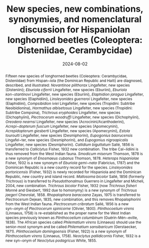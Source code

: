 ---
title: 'New species, new combinations, synonymies, and nomenclatural discussion for Hispaniolan longhorned beetles (Coleoptera: Disteniidae, Cerambycidae)'
date: '2024-08-02'
doi: ''
journal: Insecta Mundi
issue: '1069'
pagination: '1-41'
zoobank: 'urn:lsid:zoobank.org:pub:B6A71A8B-0730-4ECA-B0EC-6128421D40AB'

authors:
  - first_name: 'Steven W.'
    last_name: 'Lingafelter'
    affiliation: '8920 South Bryerly Ct., Hereford, Arizona, 85615, USA'
    email: 'elaphidion@gmail.com'
    orcid: 'https://orcid.org/0000-0001-6294-4259'

  - first_name: 'Norman E.'
    last_name: 'Woodley'
    affiliation: '8920 South Bryerly Ct., Hereford, Arizona, 85615, USA'
    email: 'normwoodley@gmail.com'
    orcid: ''

download: 'https://drive.google.com/file/d/1sx04q3_O--UwsJFJM0EIylArtTM26zTe'

supplementary: ''

keywords:
  - Hispaniola
  - Dominican Republic
  - Haiti
  - Cuba
  - longhorned woodboring beetles
  - taxonomy
  - endemic species
  - synonymy
  
categories:
  - Coleoptera
  - Disteniidae
  - Cerambycidae
  
references:
  - authors: AMNH.
    year: 2024
    title: 'American Museum of Natural History, Division of Invertebrate Zoology, Type Specimen Database.'
    pages: 
    doi: 
    url: https://emu-prod.amnh.org/imulive/iz/iz.html
    access: (Last accessed 16 April 2024.)

  - authors: Aurivillius C.
    year: 1912
    title: 'Pars 39. Cerambycidae: Cerambycinae. In: Schenkling S (ed.). Coleopterorum Catalogus. W. Junk; Berlin, Germany'
    pages: 574 p
    doi: 
    url: 
    access: 

  - authors: Bezark LG.
    year: 2024
    title: 'Checklist of the Oxypeltidae, Vesperidae, Disteniidae and Cerambycidae, (Coleoptera) of the Western Hemisphere. 2024 Edition (updated through 31 December 2023).'
    pages: 
    doi: 
    url: http://bezbycids.com/byciddb/wdefault.asp?w=n
    access: (Last accessed 17 April 2024.)

  - authors: Bouchard P, Bousquet Y.
    year: 2020
    title: 'Additions and corrections to “Family-group names in Coleoptera (Insecta)”. ZooKeys 922'
    pages: 65–139
    doi: 
    url: 
    access: 

  - authors: Bousquet Y.
    year: 2018
    title: 'The dating of the fourth volume of Guillaume-Antoine Olivier’s “Entomologie, ou histoire naturelle des insectes”. ZooKeys 734'
    pages: 137–148
    doi: 
    url: 
    access: 

  - authors: Browne P.
    year: 1756
    title: 'The civil and natural history of Jamaica. For the Author; London, United Kingdom'
    pages: 503 p
    doi: 
    url: 
    access: 

  - authors: Chevrolat A.
    year: 1858
    title: 'Descriptions de Coléoptères de la partie méridionale de l’île de Cuba. Revue et magasin de zoologie pure et appliquée, 2e série, 6'
    pages: 209–211
    doi: 
    url: 
    access: 

  - authors: Devesa S, Barro A, Fonseca E.
    year: 2019
    title: 'Longicornios de Cuba (Coleoptera: Cerambycidae), Vol. 2, Lamiinae. Greta Editores; Paterna – Valencia, Spain'
    pages: 337 p
    doi: 
    url: 
    access: 

  - authors: Drury D.
    year: 1770
    title: 'Illustrations of natural history. Wherein are exhibited upwards of two hundred and forty figures of exotic insects, according to their different genera. For the Author; London, United Kingdom'
    pages: 132 p
    doi: 
    url: 
    access: 

  - authors: Drury D, Westwood JO.
    year: 1837
    title: 'Illustrations of exotic entomology, containing upwards of six hundred and fifty figures and descriptions of foreign insects, interspersed with remarks and reflections on their nature and properties. A new edition, brought down to the present state of the science, with the systematic characters of each species, synonyms, indexes, and other additional matter. Volume I. Henry G. Bohn; London, United Kingdom'
    pages: 123 p., 50 plates
    doi: 
    url: 
    access: 

  - authors: Fabricius JC.
    year: 1775
    title: 'Systema entomologiae, sistens insectorvm classes, ordines, genera, species, adiectis synonymis, locis, descriptionibvs, observationibvs<i>. </i>Kortii; Flensburg and Leipzig, Germany'
    pages: 832 p
    doi: 
    url: 
    access: 

  - authors: Fabricius JC.
    year: 1787
    title: 'Mantissa insectorvm sistens eorvm species nvper detectas adiectis characteribvs, genericis, differentiis, specificis, emendationibvs, observationibvs<i>. </i>Tom. I. Christ. Gottl. Proft; Copenhagen, Denmark'
    pages: 382 p
    doi: 
    url: 
    access: 

  - authors: Fisher WS.
    year: 1922
    title: 'A new cerambycid beetle from Santo Domingo (Coleoptera). Entomological News 33'
    pages: 52
    doi: 
    url: 
    access: 

  - authors: Fisher WS.
    year: 1926
    title: 'Descriptions of new West Indian longicorn beetles of the subfamily Lamiinae. Proceedings of the United States National Museum 68(22)'
    pages: 1–40
    doi: 
    url: 
    access: 

  - authors: Fisher WS.
    year: 1932
    title: 'New West Indian cerambycid beetles. Proceedings of the United States National Museum 80(22)'
    pages: 1–93
    doi: 
    url: 
    access: 

  - authors: Gahan CJ.
    year: 1895
    title: 'On the longicorn Coleoptera of the West Indian islands. The Transactions of the Entomological Society of London, 1895'
    pages: 79–140
    doi: 
    url: 
    access: 

  - authors: Guérin-Méneville FE.
    year: 1838
    title: 'Insectes coléoptères inédits, découverts par M. Lanier dans l’intérieur de l’île de Cuba. Revue Zoologique 1'
    pages: 279–286
    doi: 
    url: 
    access: 

  - authors: Guerrero KA.
    year: 2001
    title: 'A revision and phylogenetic analysis of <i>Trichrous </i>Chevrolat 1858, and a review of <i>Plectrocerum </i>Dejean 1835 (Coleoptera: Cerambycidae: Elaphidiini). Master of Science thesis, Montana State University, Bozeman.'
    pages: 
    doi: 
    url: 
    access: 

  - authors: Heffern DJ, Botero JP, Santos-Silva A.
    year: 2023
    title: 'New species and taxonomical and geographical notes on Cerambycidae and Disteniidae (Coleoptera: Chrysomeloidea). Insecta Mundi 0966'
    pages: 1–17
    doi: 
    url: 
    access: 

  - authors: Heffern DJ, Santos-Silva A, Nascimento F.
    year: 2018
    title: 'New species, redescriptions, and new records on Mexican and Central American Cerambycidae (Coleoptera). Zootaxa 4446(4)'
    pages: 525–540
    doi: 
    url: 
    access: 

  - authors: Klug JCF.
    year: 1829
    title: 'Preis-Verzeichniss vorräthiger Insectendoubletten des Königl. zoologischen Museums der Universität. Museums der Universität; Berlin, Germany'
    pages: 18 p
    doi: 
    url: 
    access: 

  - authors: Lacordaire T.
    year: 1869
    title: 'Histoire naturelle des insectes. Genera des coléoptères ou exposé méthodique et critique de tous les genres proposés jusqu’ici dans cet ordre d’insectes. Tome neuvième, première partie. Famille des longicornes (suite). Librairie Encyclopédique de Roret; Paris, France'
    pages: 409 p
    doi: 
    url: 
    access: 

  - authors: Lingafelter SW.
    year: 1998
    title: 'The genera of Elaphidiini Thomson, 1864 (Coleoptera: Cerambycidae). Memoirs of the Entomological Society of Washington 20'
    pages: 1–118
    doi: 
    url: 
    access: 

  - authors: Lingafelter SW.
    year: 1999
    title: 'Redescription of <i>Linsleyonides </i>Skiles (Coleoptera: Cerambycidae) and Inclusion of <i>Elaphidion portoricensis </i>Fisher. In: Byers GW, Hagen RH, Brooks RW (eds.). Entomological Contributions in Memory of Byron A. Alexander. University of Kansas Natural History Museum Special Publication 24'
    pages: 17–20
    doi: 
    url: 
    access: 

  - authors: Lingafelter SW.
    year: 2008
    title: 'Seven new species of Elaphidiini (Coleoptera: Cerambycidae) from the Dominican Republic with taxonomic notes, new country records, and a key to <i>Elaphidion </i>Audinet-Serville from Hispaniola. The Coleopterists Bulletin 62(3)'
    pages: 353–379
    doi: 
    url: 
    access: 

  - authors: Lingafelter SW, Micheli CJ.
    year: 2004
    title: 'New species of Cerambycidae (Coleoptera) from Puerto Rico with records and notes for other species. Journal of the New York Entomological Society 112(1)'
    pages: 37–55
    doi: 
    url: 
    access: 

  - authors: Lingafelter SW, Monné MA, Nearns EH.
    year: 2024
    title: 'Online Image Database of Cerambycoid Primary Types of the Smithsonian Institution.'
    pages: 
    doi: 
    url: http://SmithsonianCerambycidae.com/
    access: (Last accessed 15 April 2024.)

  - authors: Linnaeus C.
    year: 1758
    title: 'Systema naturæ per regna tria naturæ, secundum classes, ordines, genera, species, cum characteribus, differentiis, synonymis, locis. Tomus I. Editio decima, reformata. Laurentii Salvii; Stockholm, Sweden'
    pages: 823 p
    doi: 
    url: 
    access: 

  - authors: Linnaeus C.
    year: 1767
    title: 'Systema naturæ per regna tria naturæ, secundum classes, ordines, genera, species, cum characteribus, differentiis, synonymis, locis. Editio duodecima reformata. Tom. I. Pars II. Laur. Salvii; Stockholm, Sweden'
    pages: 533–1327
    doi: 
    url: 
    access: 

  - authors: Martins UR, Galileo MHM.
    year: 2007
    title: 'Subfamilia Cerambycinae. Ibidionini Thomson, 1860, volume 9 in U. R. Martins, Organizador, Cerambycidae sul-americanos, Sociedade Brasileira de Entomologia; Curitiba, Parana, Brasil'
    pages: 176 p
    doi: 
    url: 
    access: 

  - authors: MCZBase.
    year: 2024
    title: 'Museum of Comparative Zoology, Harvard University. MCZbase: The Database of the Zoological Collections.'
    pages: 
    doi: 
    url: https://mczbase.mcz.harvard.edu/Specimens.cfm
    access: (Last accessed 14 April 2024)

  - authors: Miroshnikov AI.
    year: 2020
    title: 'Contribution to the knowledge of the genus <i>Calliclytus </i>Fisher, 1932 (Coleoptera: Cerambycidae: Cerambycinae: Tillomorphini), with a new synonymy and description of a new species from the Dominican Republic. Russian Entomological Journal 29(3)'
    pages: 261–270
    doi: 
    url: 
    access: 

  - authors: Monné MA.
    year: 2005
    title: 'Catalogue of the Cerambycidae (Coleoptera) of the Neotropical region. Part I - Subfamily Cerambycinae. Zootaxa 946'
    pages: 1–765
    doi: 
    url: 
    access: 

  - authors: Monné MA.
    year: 2012
    title: 'Catalogue of the type-species of the genera of the Cerambycidae, Disteniidae, Oxypeltidae and Vesperidae (Coleoptera) of the Neotropical Region. Zootaxa 3213'
    pages: 1–183
    doi: 
    url: 
    access: 

  - authors: Monné MA, Giesbert EF.
    year: 1992
    title: 'Nomenclatural notes on Western Hemisphere Cerambycidae (Coleoptera). Insecta Mundi 6(1-2)'
    pages: 249–255
    doi: 
    url: 
    access: 

  - authors: Napp DS, Martins UR.
    year: 2002
    title: '<i>Eryphus </i>Perty, e <i>Tacyba</i>, novo genero de Heteropsini (Coleoptera: Cerambycidae). Revista Brasileira de Entomologia 46(1)'
    pages: 83–92
    doi: 
    url: 
    access: 

  - authors: Nearns EH, Branham MA, Bybee SM.
    year: 2006
    title: 'Cerambycidae (Coleoptera) types of the Fernando de Zayas Collection, Havana, Cuba. Zootaxa 1270'
    pages: 1–17
    doi: 
    url: 
    access: 

  - authors: Olivier GA.
    year: 1795
    title: 'No. 67. Capricorne. <i>Cerambix</i>. [part]. p. 1–72. <i>In</i>: Olivier GA (ed.). Entomologie, ou histoire naturelle des insectes, avec leurs caractères génériques et spécifiques, leur description, leur synonymie, et leur figure enluminée. Coléoptères. Tome quatrième. Imprimerie de Lanneau; Paris, France'
    pages: 519 p
    doi: 
    url: 
    access: 

  - authors: Olivier GA.
    year: 1800
    title: 'No. 70. Callidie. <i>Callidium. </i>p. 1–72. <i>In</i>: Olivier GA (ed.). Entomologie, ou histoire naturelle des insectes, avec leurs caractères génériques et spécifiques, leur description, leur synonymie, et leur figure enluminée. Coléoptères. Tome quatrième. Imprimerie de Lanneau; Paris, France'
    pages: 519 p
    doi: 
    url: 
    access: 

  - authors: Perez-Gelabert DE.
    year: 2008
    title: 'Arthropods of Hispaniola (Dominican Republic and Haiti): A checklist and bibliography. Zootaxa 1831'
    pages: 1–530
    doi: 
    url: 
    access: 

  - authors: Perty JAM.
    year: 1832
    title: 'De insectorum in America meridionali habitantiam vitae genere, moribus ac distributione geographica observationes nonnullae.p. 1–44, 1–224. <i>In</i>: Martius CFP (ed.). Delectus animalium articulatorum quae in itinere per Brasiliam annis MDCCCXVII–MDCCCXX jussu at auspiciis Maximiliani Josephi I. Bavariae regis augustissimi peracto collegerunt Dr. J. B. de Spix et Dr. C. F. Ph. de Martius. The editor; Munich, German'
    pages:  44 + 224 p
    doi: 
    url: 
    access: 

  - authors: Sallé MA.
    year: 1856
    title: 'Description de dix espèces nouvelles de Coléoptères recueillis de 1849 à 1851 dans la République Dominicaine (ancienne partie espagnole de l’île de Saint-Domingue ou d’Haïti. (2e partie). Annales de la Société Entomologique de France, Troisième série, 4'
    pages: 687–692
    doi: 
    url: 
    access: 

  - authors: Santos-Silva A, Botero JP, Nascimento FE de L.
    year: 2023
    title: 'On <i>Eryphus </i>Perty, 1832 (Dichophyiini), <i>Eriphus </i>Audinet-Serville, 1834 (Trachyderini, Trachyderina), and <i>Eryphus </i>Klug, 1829, with description of a new genus, and corrections on publication dates (Coleoptera, Cerambycidae). Papeis Avulsos de Zoologia 63'
    pages: 1–8
    doi: 
    url: 
    access: 

  - authors: Santos-Silva A, Nascimento FE de L, Wappes JE.
    year: 2019
    title: 'Nomenclatural changes in American Apomecynini including description of new genera and species (Coleoptera: Cerambycidae). Insecta Mundi 0716'
    pages: 1–35
    doi: 
    url: 
    access: 

  - authors: Skiles DD.
    year: 1985
    title: 'New Genera and Species of Elaphidionine Cerambycidae (Coleoptera) from North America and the West Indies. The Coleopterists Bulletin 29(4)'
    pages: 305–320
    doi: 
    url: 
    access: 

  - authors: Sloane H.
    year: 1725
    title: 'A voyage to the islands Madera, Barbadoes, Nieves, St Christophers, and Jamaica; with the natural history of the herbs and trees, four-footed beasts, fishes, birds, insects, reptiles, &c. of the last of those islands. Volume II. For the Author; London, United Kingdom'
    pages: 499 p
    doi: 
    url: 
    access: 

  - authors: Souza D, Sepulveda T, Marinoni L, Monné ML.
    year: 2020
    title: 'Phylogenetic analyses provide new insights into systematics of the longhorned beetle tribe Acrocinini (Coleoptera: Cerambycidae: Lamiinae). Arthropod Systematics & Phylogeny 78(1)'
    pages: 17–27
    doi: 
    url: 
    access: 

  - authors: Thomson J.
    year: 1878
    title: 'Typi cerambycidarum (2e Mémoire). Revue et magasin de zoologie pure et appliquée, 3e série, 6'
    pages: 1–33
    doi: 
    url: 
    access: 

  - authors: White A.
    year: 1853
    title: 'Catalogue of coleopterous insects in the collection of the British Museum. Part VII. Longicornia I. British Museum; London, United Kingdom'
    pages: 174 p
    doi: 
    url: 
    access: 

  - authors: Zayas F.
    year: 1975
    title: 'Revisión de la familia Cerambycidae (Coleoptera, Phytophagoidea). Academia Ciencias de Cuba; Havana, Cuba'
    pages: 443 p
    doi: 
    url: 
    access: 

abstract: 'Fifteen new species of longhorned beetles (Coleoptera: Cerambycidae, Disteniidae) from Hispan¬iola (the Dominican Republic and Haiti) are diagnosed, described, and illustrated: <i>Novantinoe pilithorax </i>Lingafelter, new species (Disteniini); <i>Eburiola ciferrii </i>Lingafelter, new species (Eburiini), <i>Eburiola kon¬stantinovi </i>Lingafelter, new species (Eburiini), <i>Elaphidion jaragua </i>Lingafelter, new species (Elaphidiini), <i>Linsleyonides guerreroi </i>Lingafelter, new species (Elaphidiini), <i>Compsibidion iviei </i>Lingafelter, new species (Tropidini: Subtribe Neoibidionina), <i>Hormathus albisetosus </i>Lingafelter, new species (Tropidini: Subtribe Compsina), <i>Trichrous eryphoides </i>Lingafelter, new species (Dichophyiini), <i>Plectrocerum woodruffi </i>Lingafelter, new species (Dichophyiini), <i>Oreodera nearnsi </i>Lingafelter, new species (Acrocinini/Acanthoderini), <i>Acrepi¬dopterum fuscum </i>Lingafelter, new species (Apomecynini), <i>Acrepidopterum giesberti </i>Lingafelter, new species (Apomecynini), <i>Estola touroulti </i>Lingafelter, new species (Desmiphorini), <i>Eupogonius baorucensis </i>Lingafel¬ter, new species (Desmiphorini), and <i>Eupogonius nigroapicalis </i>Lingafelter, new species (Desmiphorini). <i>Callidium biguttatum </i>Sallé, 1856 is transferred to <i>Calliclytus </i>Fisher, 1932 new combination. The tribe Cal¬lidiini is thus removed from the West Indian fauna. <i>Smodicum miserum </i>Thomson, 1878 is a new synonym of <i>Enosmaeus cubanus </i>Thomson, 1878. <i>Heterops hispaniolae </i>Fisher, 1932 is a new synonym of <i>Eburiola gemi¬nata </i>(Fabricius, 1787) and the Dominican Republic is a new country record for the species. <i>Linsleyonides portoricensis </i>(Fisher, 1932) is newly recorded for Hispaniola and the Dominican Republic, new country and island record. <i>Mallosoma bicolor </i>Sallé, 1856 (formerly <i>Trichrous</i>) is transferred to <i>Pseudothonalmus </i>Guerrero in Lingafelter and Micheli, 2004, new combination. <i>Trichrous bicolor </i>Fisher, 1932 (now <i>Trichrous fisheri </i>Monné and Giesbert, 1992 due to homonymy) is a new synonym of <i>Trichrous jaegeri </i>Chevrolat, 1858. <i>Rhopalophora baracoana </i>Zayas, 1975 is transferred to <i>Plectrocerum </i>Dejean, 1835, new combination, and this removes Rhopalophorini from the West Indian fauna. <i>Plectrocerum cribratum </i>Sallé, 1856 is a new syn¬onym <i>of Plectrocerum spinicorne </i>(Olivier, 1800). <i>Plinthocoelium virens </i>(Linnaeus, 1758) is re-established as the proper name for the West Indian species previously known as <i>Plinthocoelium columbinum </i>(Guérin-Mén¬eville, 1838). The African species called <i>Philematium virens </i>(Linnaeus) should use the senior-most synonym and be called <i>Philematium sansibaricum </i>(Gerstaecker, 1871). <i>Plinthocoelium domingoensis </i>(Fisher, 1922) is a new synonym of <i>Plinthocoelium virens </i>(Linnaeus, 1758). <i>Neoclytus pallidicornis </i>Fisher, 1932 is a new syn¬onym of <i>Neoclytus podagricus </i>White, 1855.'

---